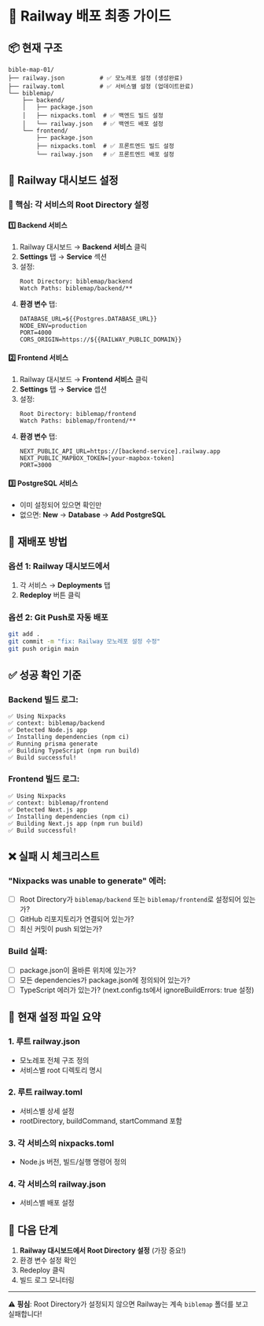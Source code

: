 # 🚀 Railway 배포 최종 가이드

## 📦 현재 구조
```
bible-map-01/
├── railway.json          # ✅ 모노레포 설정 (생성완료)
├── railway.toml          # ✅ 서비스별 설정 (업데이트완료)
└── biblemap/
    ├── backend/
    │   ├── package.json
    │   ├── nixpacks.toml  # ✅ 백엔드 빌드 설정
    │   └── railway.json   # ✅ 백엔드 배포 설정
    └── frontend/
        ├── package.json
        ├── nixpacks.toml  # ✅ 프론트엔드 빌드 설정
        └── railway.json   # ✅ 프론트엔드 배포 설정
```

## 🎯 Railway 대시보드 설정

### 🔴 핵심: 각 서비스의 Root Directory 설정

#### 1️⃣ Backend 서비스
1. Railway 대시보드 → **Backend 서비스** 클릭
2. **Settings** 탭 → **Service** 섹션
3. 설정:
   ```
   Root Directory: biblemap/backend
   Watch Paths: biblemap/backend/**
   ```
4. **환경 변수** 탭:
   ```env
   DATABASE_URL=${{Postgres.DATABASE_URL}}
   NODE_ENV=production
   PORT=4000
   CORS_ORIGIN=https://${{RAILWAY_PUBLIC_DOMAIN}}
   ```

#### 2️⃣ Frontend 서비스
1. Railway 대시보드 → **Frontend 서비스** 클릭
2. **Settings** 탭 → **Service** 셉션
3. 설정:
   ```
   Root Directory: biblemap/frontend
   Watch Paths: biblemap/frontend/**
   ```
4. **환경 변수** 탭:
   ```env
   NEXT_PUBLIC_API_URL=https://[backend-service].railway.app
   NEXT_PUBLIC_MAPBOX_TOKEN=[your-mapbox-token]
   PORT=3000
   ```

#### 3️⃣ PostgreSQL 서비스
- 이미 설정되어 있으면 확인만
- 없으면: **New** → **Database** → **Add PostgreSQL**

## 🔄 재배포 방법

### 옵션 1: Railway 대시보드에서
1. 각 서비스 → **Deployments** 탭
2. **Redeploy** 버튼 클릭

### 옵션 2: Git Push로 자동 배포
```bash
git add .
git commit -m "fix: Railway 모노레포 설정 수정"
git push origin main
```

## ✅ 성공 확인 기준

### Backend 빌드 로그:
```
✅ Using Nixpacks
✅ context: biblemap/backend
✅ Detected Node.js app
✅ Installing dependencies (npm ci)
✅ Running prisma generate
✅ Building TypeScript (npm run build)
✅ Build successful!
```

### Frontend 빌드 로그:
```
✅ Using Nixpacks
✅ context: biblemap/frontend
✅ Detected Next.js app
✅ Installing dependencies (npm ci)
✅ Building Next.js app (npm run build)
✅ Build successful!
```

## ❌ 실패 시 체크리스트

### "Nixpacks was unable to generate" 에러:
- [ ] Root Directory가 `biblemap/backend` 또는 `biblemap/frontend`로 설정되어 있는가?
- [ ] GitHub 리포지토리가 연결되어 있는가?
- [ ] 최신 커밋이 push 되었는가?

### Build 실패:
- [ ] package.json이 올바른 위치에 있는가?
- [ ] 모든 dependencies가 package.json에 정의되어 있는가?
- [ ] TypeScript 에러가 있는가? (next.config.ts에서 ignoreBuildErrors: true 설정)

## 📝 현재 설정 파일 요약

### 1. 루트 railway.json
- 모노레포 전체 구조 정의
- 서비스별 root 디렉토리 명시

### 2. 루트 railway.toml
- 서비스별 상세 설정
- rootDirectory, buildCommand, startCommand 포함

### 3. 각 서비스의 nixpacks.toml
- Node.js 버전, 빌드/실행 명령어 정의

### 4. 각 서비스의 railway.json
- 서비스별 배포 설정

## 🏁 다음 단계

1. **Railway 대시보드에서 Root Directory 설정** (가장 중요!)
2. 환경 변수 설정 확인
3. Redeploy 클릭
4. 빌드 로그 모니터링

---

⚠️ **핑심**: Root Directory가 설정되지 않으면 Railway는 계속 `biblemap` 폴더를 보고 실패합니다!